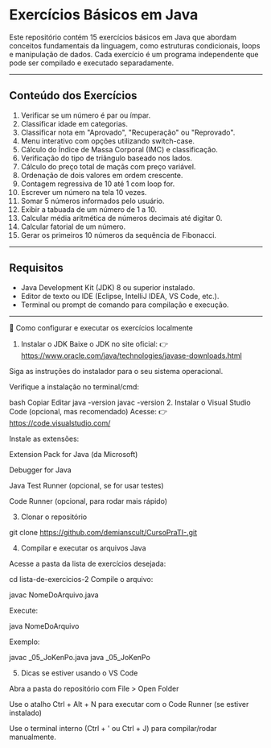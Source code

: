 # Exercícios Básicos em Java

Este repositório contém 15 exercícios básicos em Java que abordam conceitos fundamentais da linguagem, como estruturas condicionais, loops e manipulação de dados. Cada exercício é um programa independente que pode ser compilado e executado separadamente.

---

## Conteúdo dos Exercícios

1. Verificar se um número é par ou ímpar.
2. Classificar idade em categorias.
3. Classificar nota em "Aprovado", "Recuperação" ou "Reprovado".
4. Menu interativo com opções utilizando switch-case.
5. Cálculo do Índice de Massa Corporal (IMC) e classificação.
6. Verificação do tipo de triângulo baseado nos lados.
7. Cálculo do preço total de maçãs com preço variável.
8. Ordenação de dois valores em ordem crescente.
9. Contagem regressiva de 10 até 1 com loop for.
10. Escrever um número na tela 10 vezes.
11. Somar 5 números informados pelo usuário.
12. Exibir a tabuada de um número de 1 a 10.
13. Calcular média aritmética de números decimais até digitar 0.
14. Calcular fatorial de um número.
15. Gerar os primeiros 10 números da sequência de Fibonacci.

---

## Requisitos

- Java Development Kit (JDK) 8 ou superior instalado.
- Editor de texto ou IDE (Eclipse, IntelliJ IDEA, VS Code, etc.).
- Terminal ou prompt de comando para compilação e execução.

---

🔧 Como configurar e executar os exercícios localmente
1. Instalar o JDK
Baixe o JDK no site oficial:
👉 https://www.oracle.com/java/technologies/javase-downloads.html

Siga as instruções do instalador para o seu sistema operacional.

Verifique a instalação no terminal/cmd:

bash
Copiar
Editar
java -version
javac -version
2. Instalar o Visual Studio Code (opcional, mas recomendado)
Acesse: 👉 https://code.visualstudio.com/

Instale as extensões:

Extension Pack for Java (da Microsoft)

Debugger for Java

Java Test Runner (opcional, se for usar testes)

Code Runner (opcional, para rodar mais rápido)

3. Clonar o repositório

git clone https://github.com/demianscult/CursoPraTI-.git

4. Compilar e executar os arquivos Java
   
Acesse a pasta da lista de exercícios desejada:


cd lista-de-exercicios-2
Compile o arquivo:


javac NomeDoArquivo.java

Execute:

java NomeDoArquivo

Exemplo:

javac _05_JoKenPo.java
java _05_JoKenPo

5. Dicas se estiver usando o VS Code
   
Abra a pasta do repositório com File > Open Folder

Use o atalho Ctrl + Alt + N para executar com o Code Runner (se estiver instalado)

Use o terminal interno (Ctrl + ' ou Ctrl + J) para compilar/rodar manualmente.
